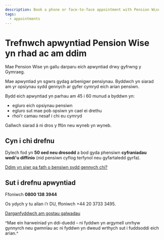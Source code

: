 ```yaml
---
description: Book a phone or face-to-face appointment with Pension Wise for personal guidance on your pension pot options.
tags:
  - appointments
---
```


# Trefnwch apwyntiad Pension Wise yn rhad ac am ddim

Mae Pension Wise yn gallu darparu eich apwyntiad drwy gyfrwng y Gymraeg.

Mae apwyntiad yn sgwrs gydag arbenigwr pensiynau. Byddwch yn siarad am yr opsiynau sydd gennych ar gyfer cymryd eich arian pensiwn.

Bydd eich apwyntiad yn parhau am 45 i 60 munud a byddwn yn:

- egluro eich opsiynau pensiwn
- egluro sut mae pob opsiwn yn cael ei drethu
- rhoi’r camau nesaf i chi eu cymryd

Gallwch siarad â ni dros y ffôn neu wyneb yn wyneb.

## Cyn i chi drefnu

Dylech fod yn **50 oed neu drosodd** a bod gyda phensiwn **cyfraniadau wedi'u diffinio** (nid pensiwn cyflog terfynol neu gyfartaledd gyrfa).

[Ddim yn siwr pa fath o bensiwn sydd gennych chi?](/cy/pension-type-tool)

## Sut i drefnu apwyntiad

Ffoniwch **0800 138 3944**

Os ydych y tu allan i’r DU, ffoniwch +44 20 3733 3495.

[Darganfyddwch am gostau galwadau](https://www.gov.uk/costau-galwadau)

^Mae ein harweiniad yn ddi-duedd – ni fyddwn yn argymell unrhyw gynnyrch neu gwmnïau ac ni fyddwn yn dweud wrthych sut i fuddsoddi eich arian.^
